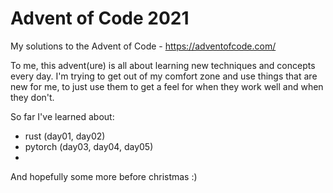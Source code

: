# Advent of Code 2021
My solutions to the Advent of Code - https://adventofcode.com/

To me, this advent(ure) is all about learning new techniques and concepts every day.
I'm trying to get out of my comfort zone and use things that are new for me, to just
use them to get a feel for when they work well and when they don't.

So far I've learned about:
- rust (day01, day02)
- pytorch (day03, day04, day05)
-

And hopefully some more before christmas :)
